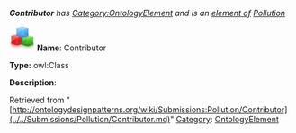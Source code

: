 ___Contributor__ has [Category:OntologyElement](../../Category/OntologyElement.md "Category:OntologyElement") and is an [element of](../../Property/ElementOf.md "Property:ElementOf") [Pollution](../../Submissions/Pollution.md "Submissions:Pollution")_


  




[![Class](../../images/thumb/2/27/Class.gif/45px-Class.gif)](../../Image/Class.gif.md "Class")
__Name__: Contributor 


__Type:__ owl:Class 


__Description__: 





Retrieved from "[http://ontologydesignpatterns.org/wiki/Submissions:Pollution/Contributor](../../Submissions/Pollution/Contributor.md)"
 [Category](http://ontologydesignpatterns.org/wiki/Special:Categories "Special:Categories"): [OntologyElement](../../Category/OntologyElement.md "Category:OntologyElement")